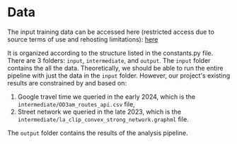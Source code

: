 # Data

The input training data can be accessed here (restricted access due to source terms of use and rehosting limitations):
[here](https://drive.google.com/drive/folders/1G444vNZN7TvW5C5Dw9VC_KBqy-iBaXQX?usp=sharing)

It is organized according to the structure listed in the constants.py file.
There are 3 folders: `input`, `intermediate`, and `output`.
The `input` folder contains the all the data. Theoretically, we should be able to run the entire pipeline with just the
data in the `input` folder.
However, our project's existing results are constrained by and based on:
1. Google travel time we queried in the early 2024, which is the `intermediate/OD3am_routes_api.csv` file,
2. Street network we queried in the late 2023, which is the `intermediate/la_clip_convex_strong_network.graphml` file.

The `output` folder contains the results of the analysis pipeline.
